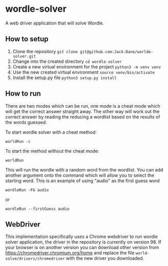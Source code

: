 # wordle-solver
A web driver application that will solve Wordle. 

## How to setup
1. Clone the repository `git clone git@github.com:Jack-Dane/worlde-solver.git`
2. Change into the created directory `cd wordle-solver`
3. Create a new virtual environment for the project `python3 -m venv venv`
4. Use the new created virtual environment `source venv/bin/activate`
5. Install the setup.py file `python3 setup.py install`

## How to run
There are two modes which can be run, one mode is a cheat mode which will get the correct 
answer straight away. The other way will work out the correct answer by reading the reducing 
a wordlist based on the results of the words guessed. 

To start wordle solver with a cheat method:
```
worldRun -c
```

To start the method without the cheat mode:
```
worldRun
```

This will run the wordle with a random word from the wordlist. You can add another argument onto
the command which will allow you to select the starting word. This is an example of using "audio" 
as the first guess word
```
wordleRun -FG audio
```
or 
```
wordleRun --firstGuess audio
```

## WebDriver
This implementation specifically uses a Chrome webdriver to run wordle solver application, the driver
in the repository is currently on version 98. If your browser is on another version you can download 
other version from https://chromedriver.chromium.org/home and replace the file `world-solve/drivers/chromedriver`
with the new driver you downloaded. 
